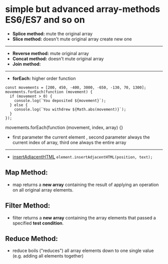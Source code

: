 # simple but advanced array-methods **ES6/ES7 and so on**

- **Splice method:** mute the original array
- **Slice method:** doesn't mute original array create new one

---

- **Reverse method:** mute original array
- **Concat method:** doesn't mute original array
- **Join method:**

---

- **forEach:** higher order function

```
const movements = [200, 450, -400, 3000, -650, -130, 70, 1300];
movements.forEach(function (movement) {
  if (movement > 0) {
    console.log(`You deposited ${movement}`);
  } else {
    console.log(`You withdrew ${Math.abs(movement)}`);
  }
});

```

movements.forEach(function (movement, index, array) {}

- first parameter the current element , second parameter always the current index of array, third one always the entire array

---

- [insertAdjacentHTML](https://developer.mozilla.org/en-US/docs/Web/API/Element/insertAdjacentHTML)
  `element.insertAdjacentHTML(position, text); `

## **Map Method:**

- map returns a **new array** containing the result of applying an operation on all original array elements.

## **Filter Method:**

- filter returns a **new array** containing the array elements that passed a specified **test condition**.

## **Reduce Method:**

- reduce boils ("reduces") all array elements down to one single value (e.g. adding all elements together)
